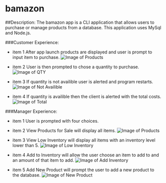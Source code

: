 # bamazon

##Description:
The bamazon app is a CLI application that allows users to purchase or manage products from a database.  This application uses MySql and Node.js.

###Customer Experience:
* item 1 After app launch products are displayed and user is prompt to input item to purchase.
![Image of Products]()

* item 2 User is then prompted to chose a quantity to purchase. 
![Image of QTY]()

* item 3 If quantity is not availible user is alerted and program restarts.
![Image of Not Availible]()

* item 4 If quantity is availible then the client is alerted with the total costs.
![Image of Total]()

###Manager Experience:
* item 1 User is prompted with four choices. 

* item 2 View Products for Sale will display all items.
![Image of Products]()

* item 3 View Low Inventory will display all items with an inventory level lower than 5. 
![Image of Low Inventory]()

* item 4 Add to Inventory will allow the user choose an item to add to and an amount of that item to add.
![Image of Add Inventory]()

* item 5 Add New Product will prompt the user to add a new product to the database. 
![Image of New Product]()


